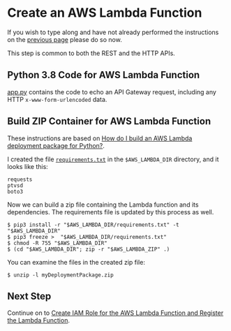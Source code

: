 # Create an AWS Lambda Function

If you wish to type along and have not already performed the instructions on the [previous page](README.md) please do so now.

This step is common to both the REST and the HTTP APIs.


## Python 3.8 Code for AWS Lambda Function
[app.py](lambda/app.py) contains the code to echo an API Gateway request, including any HTTP `x-www-form-urlencoded` data.


## Build ZIP Container for AWS Lambda Function

These instructions are based on
[How do I build an AWS Lambda deployment package for Python?](https://aws.amazon.com/premiumsupport/knowledge-center/build-python-lambda-deployment-package/).

I created the file [`requirements.txt`](https://pip.pypa.io/en/stable/user_guide/#requirements-files)
in the `$AWS_LAMBDA_DIR` directory, and it looks like this:

```
requests
ptvsd
boto3
```

Now we can build a zip file containing the Lambda function and its dependencies.
The requirements file is updated by this process as well.

```shell
$ pip3 install -r "$AWS_LAMBDA_DIR/requirements.txt" -t "$AWS_LAMBDA_DIR"
$ pip3 freeze >  "$AWS_LAMBDA_DIR/requirements.txt"
$ chmod -R 755 "$AWS_LAMBDA_DIR"
$ (cd "$AWS_LAMBDA_DIR"; zip -r "$AWS_LAMBDA_ZIP" .)
```

You can examine the files in the created zip file:
```shell
$ unzip -l myDeploymentPackage.zip
```

## Next Step

Continue on to [Create IAM Role for the AWS Lambda Function and Register the Lambda Function](REGISTER.md).

